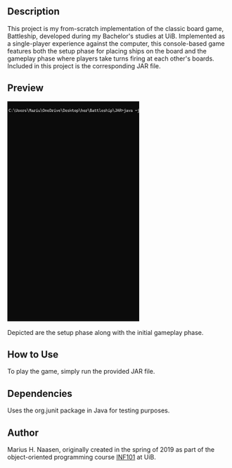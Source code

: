 ## Description

This project is my from-scratch implementation of the classic board game, Battleship, developed during my Bachelor's studies at UiB. Implemented as a single-player experience against the computer, this console-based game features both the setup phase for placing ships on the board and the gameplay phase where players take turns firing at each other's boards. Included in this project is the corresponding JAR file.

## Preview

<img src="assets/preview.gif" alt="Alt Text" width="300" height="500" />

Depicted are the setup phase along with the initial gameplay phase.

## How to Use

To play the game, simply run the provided JAR file.

## Dependencies

Uses the org.junit package in Java for testing purposes.

## Author
Marius H. Naasen, originally created in the spring of 2019 as part of the object-oriented programming course [INF101](https://www4.uib.no/en/courses/INF101) at UiB.
